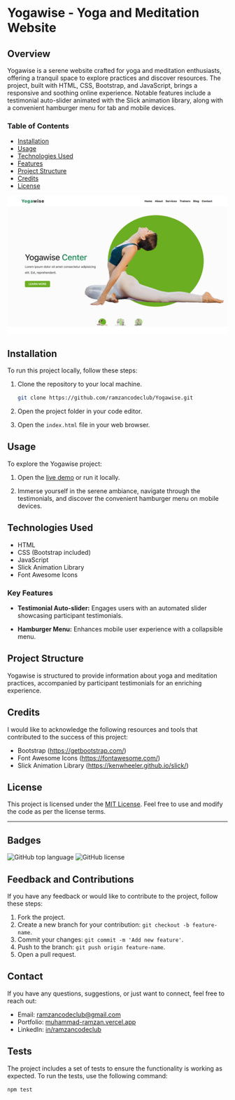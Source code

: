 # Yogawise - Yoga and Meditation Website

## Overview

Yogawise is a serene website crafted for yoga and meditation enthusiasts, offering a tranquil space to explore practices and discover resources. The project, built with HTML, CSS, Bootstrap, and JavaScript, brings a responsive and soothing online experience. Notable features include a testimonial auto-slider animated with the Slick animation library, along with a convenient hamburger menu for tab and mobile devices.

### Table of Contents

- [Installation](#installation)
- [Usage](#usage)
- [Technologies Used](#technologies-used)
- [Features](#key-features)
- [Project Structure](#project-structure)
- [Credits](#credits)
- [License](#license)

![Yogawise - Yoga and Meditation Website Screenshot](img/yogawise-thumbnail.png)

## Installation

To run this project locally, follow these steps:

1. Clone the repository to your local machine.
    ```bash
    git clone https://github.com/ramzancodeclub/Yogawise.git
    ```

2. Open the project folder in your code editor.

3. Open the `index.html` file in your web browser.

## Usage

To explore the Yogawise project:

1. Open the [live demo](https://yogawise.vercel.app/) or run it locally.

2. Immerse yourself in the serene ambiance, navigate through the testimonials, and discover the convenient hamburger menu on mobile devices.

## Technologies Used

- HTML
- CSS (Bootstrap included)
- JavaScript
- Slick Animation Library
- Font Awesome Icons

### Key Features

- **Testimonial Auto-slider:** Engages users with an automated slider showcasing participant testimonials.
  
- **Hamburger Menu:** Enhances mobile user experience with a collapsible menu.

## Project Structure

Yogawise is structured to provide information about yoga and meditation practices, accompanied by participant testimonials for an enriching experience.

## Credits

I would like to acknowledge the following resources and tools that contributed to the success of this project:

- Bootstrap (https://getbootstrap.com/)
- Font Awesome Icons (https://fontawesome.com/)
- Slick Animation Library (https://kenwheeler.github.io/slick/)

## License

This project is licensed under the [MIT License](LICENSE). Feel free to use and modify the code as per the license terms.

---

## Badges

![GitHub top language](https://img.shields.io/github/languages/top/ramzancodeclub/Yogawise)
![GitHub license](https://img.shields.io/github/license/ramzancodeclub/Yogawise)

## Feedback and Contributions

If you have any feedback or would like to contribute to the project, follow these steps:

1. Fork the project.
2. Create a new branch for your contribution: `git checkout -b feature-name`.
3. Commit your changes: `git commit -m 'Add new feature'`.
4. Push to the branch: `git push origin feature-name`.
5. Open a pull request.

## Contact

If you have any questions, suggestions, or just want to connect, feel free to reach out:

- Email: [ramzancodeclub@gmail.com](ramzancodeclub@gmail.com)
- Portfolio: [muhammad-ramzan.vercel.app](https://muhammad-ramzan.vercel.app/)
- LinkedIn: [in/ramzancodeclub](https://www.linkedin.com/in/ramzancodeclub/)

## Tests

The project includes a set of tests to ensure the functionality is working as expected. To run the tests, use the following command:
```bash
npm test

